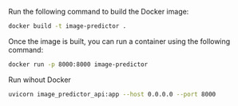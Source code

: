 Run the following command to build the Docker image:

   ```bash
   docker build -t image-predictor .
   ```

Once the image is built, you can run a container using the following command:

   ```bash
   docker run -p 8000:8000 image-predictor
   ```


Run wihout Docker

   ```bash
   uvicorn image_predictor_api:app --host 0.0.0.0 --port 8000
   ```


